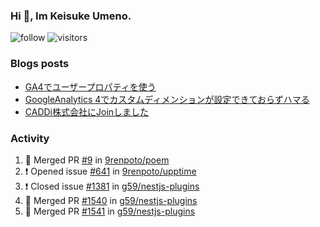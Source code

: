 ### Hi 👋, Im Keisuke Umeno.

<!--
**9renpoto/9renpoto** is a ✨ _special_ ✨ repository because its `README.md` (this file) appears on your GitHub profile.

Here are some ideas to get you started:

- 🔭 I’m currently working on ...
- 🌱 I’m currently learning ...
- 👯 I’m looking to collaborate on ...
- 🤔 I’m looking for help with ...
- 💬 Ask me about ...
- 📫 How to reach me: ...
- 😄 Pronouns: ...
- ⚡ Fun fact: ...
-->

![follow](https://img.shields.io/github/followers/9renpoto?label=Follow&style=social)
![visitors](https://komarev.com/ghpvc/?username=9renpoto&label=Profile%20views&color=0e75b6&style=flat)

### Blogs posts

<!-- BLOG-POST-LIST:START -->
- [GA4でユーザープロパティを使う](https://9renpoto.dev/2021/02/21/google-analytics-4-user-properties/)
- [GoogleAnalytics 4でカスタムディメンションが設定できておらずハマる](https://9renpoto.dev/2021/02/13/google-analytics-4/)
- [CADDi株式会社にJoinしました](https://9renpoto.dev/2020/12/05/join/)
<!-- BLOG-POST-LIST:END -->

### Activity

<!--START_SECTION:activity-->
1. 🎉 Merged PR [#9](https://github.com/9renpoto/poem/pull/9) in [9renpoto/poem](https://github.com/9renpoto/poem)
2. ❗️ Opened issue [#641](https://github.com/9renpoto/upptime/issues/641) in [9renpoto/upptime](https://github.com/9renpoto/upptime)
3. ❗️ Closed issue [#1381](https://github.com/g59/nestjs-plugins/issues/1381) in [g59/nestjs-plugins](https://github.com/g59/nestjs-plugins)
4. 🎉 Merged PR [#1540](https://github.com/g59/nestjs-plugins/pull/1540) in [g59/nestjs-plugins](https://github.com/g59/nestjs-plugins)
5. 🎉 Merged PR [#1541](https://github.com/g59/nestjs-plugins/pull/1541) in [g59/nestjs-plugins](https://github.com/g59/nestjs-plugins)
<!--END_SECTION:activity-->

<!--START_SECTION:waka-->
<!--END_SECTION:waka-->
